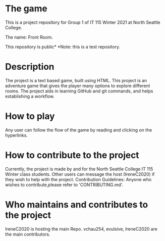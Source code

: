 
# The game
This is a project repository for Group 1 of IT 115 Winter 2021 at North Seattle College.

The name: Front Room.

This repository is public*
*Note: this is a test repository.


# Description
The project is a text based game, built using HTML.
This project is an adventure game that gives the player many options to explore different rooms.
The project aids in learning GitHub and git commands, and helps establishing a workflow.


# How to play
Any user can follow the flow of the game by reading and clicking on the hyperlinks.


# How to contribute to the project
Currently, the project is made by and for the North Seattle College IT 115 Winter class students.
Other users can message the host (IreneC2020) if they wish to help with the project.
Contribution Guidelines: Anyone who wishes to contribute,please refer to 'CONTRIBUTING.md'.


# Who maintains and contributes to the project
IreneC2020 is hosting the main Repo.
vchau254, evulsive, IreneC2020 are the main contributors.

